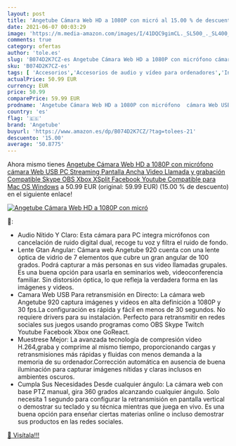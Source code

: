 ```yaml
---
layout: post
title: 'Angetube Cámara Web HD a 1080P con micró al 15.00 % de descuento'
date: 2021-06-07 00:03:29
image: 'https://m.media-amazon.com/images/I/41DQC9gimCL._SL500_._SL400_.jpg'
comments: true
category: ofertas
author: 'tole.es'
slug: 'B074D2K7CZ-es Angetube Cámara Web HD a 1080P con micrófono cámara Web...'
sku: 'B074D2K7CZ-es'
tags: [ 'Accesorios','Accesorios de audio y vídeo para ordenadores','Informática','Webcams y telefonía VoIP','angetube','xbox', ]
actualPrice: 50.99 EUR
currency: EUR
price: 50.99
comparePrice: 59.99 EUR
prodname: 'Angetube Cámara Web HD a 1080P con micrófono  cámara Web USB PC Streaming  Pantalla Ancha Video Llamada y grabación Compatible Skype OBS Xbox XSplit Facebook Youtube Compatible para Mac OS Windows'
country: 'es'
flag: '🇪🇸'
brand: 'Angetube'
buyurl: 'https://www.amazon.es/dp/B074D2K7CZ/?tag=tolees-21'
descuento: '15.00'
average: '50.8775'
---
```


Ahora mismo tienes [Angetube Cámara Web HD a 1080P con micrófono  cámara Web USB PC Streaming  Pantalla Ancha Video Llamada y grabación Compatible Skype OBS Xbox XSplit Facebook Youtube Compatible para Mac OS Windows](https://www.amazon.es/dp/B074D2K7CZ/?tag=tolees-21) a 50.99 EUR (original: 59.99 EUR) (15.00 %  de descuento) en el siguiente enlace!

[![Angetube Cámara Web HD a 1080P con micró](https://m.media-amazon.com/images/I/41DQC9gimCL._SL500_._SL400_.jpg)](https://www.amazon.es/dp/B074D2K7CZ/?tag=tolees-21)

🔎:

- Audio Nítido Y Claro: Esta cámara para PC integra micrófonos con cancelación de ruido digital dual, recoge tu voz y filtra el ruido de fondo.
- Lente Gtan Angular: Cámara web Angetube 920 cuenta con una lente óptica de vidrio de 7 elementos que cubre un gran angular de 100 grados. Podrá capturar a más personas en sus video llamadas grupales. Es una buena opción para usarla en seminarios web, videoconferencia familiar. Sin distorsión óptica, lo que refleja la verdadera forma en las imágenes y videos.
- Camara Web USB Para retransmisión en Directo: La cámara web Angetube 920 captura imágenes y videos en alta definición a 1080P y 30 fps.La configuración es rápida y fácil en menos de 30 segundos. No requiere drivers para su instalación. Perfecto para retransmitir en redes sociales sus juegos usando programas como OBS Skype Twitch Youtube Facebook Xbox one GoReact.
- Muestrese Mejor: La avanzada tecnología de compresión video H.264,graba y comprime al mismo tiempo, proporcionando cargas y retransmisiones más rápidas y fluidas con menos demanda a la memoria de su ordenador.Corrección automática en ausencia de buena iluminación para capturar imágenes nítidas y claras inclusos en ambientes oscuros.
- Cumpla Sus Necesidades Desde cualquier ángulo: La cámara web con base PTZ manual, gira 360 ​​grados alcanzando cualquier ángulo. Solo necesita 1 segundo para configurar la retransmisión en pantalla vertical o demostrar su teclado y su técnica mientras que juega en vivo. Es una buena opción para enseñar ciertas materias online o incluso demostrar sus productos en las redes sociales.

[🛒 Visítala!!!](https://www.amazon.es/dp/B074D2K7CZ/?tag=tolees-21)
